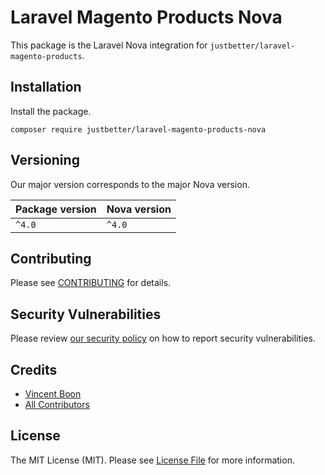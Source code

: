 # Laravel Magento Products Nova

This package is the Laravel Nova integration for `justbetter/laravel-magento-products`.

## Installation

Install the package.

```shell
composer require justbetter/laravel-magento-products-nova
```

## Versioning

Our major version corresponds to the major Nova version.

| Package version | Nova version |
|-----------------|--------------|
| `^4.0`          | `^4.0`       |


## Contributing

Please see [CONTRIBUTING](.github/CONTRIBUTING.md) for details.

## Security Vulnerabilities

Please review [our security policy](../../security/policy) on how to report security vulnerabilities.

## Credits

- [Vincent Boon](https://github.com/VincentBean)
- [All Contributors](../../contributors)

## License

The MIT License (MIT). Please see [License File](LICENSE) for more information.
